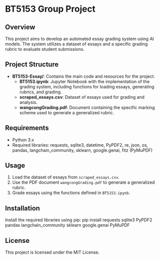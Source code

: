 # BT5153 Group Project

## Overview
This project aims to develop an automated essay grading system using AI models. The system utilizes a dataset of essays and a specific grading rubric to evaluate student submissions.

## Project Structure
- **BT5153-Essay/**: Contains the main code and resources for the project.
  - **BT5153.ipynb**: Jupyter Notebook with the implementation of the grading system, including functions for loading essays, generating rubrics, and grading.
  - **scraped_essays.csv**: Dataset of essays used for grading and analysis.
  - **wangcongGrading.pdf**: Document containing the specific marking scheme used to generate a generalized rubric.

## Requirements
- Python 3.x
- Required libraries: requests, sqlite3, datetime, PyPDF2, re, json, os, pandas, langchain_community, sklearn, google.genai, fitz (PyMuPDF)

## Usage
1. Load the dataset of essays from `scraped_essays.csv`.
2. Use the PDF document `wangcongGrading.pdf` to generate a generalized rubric.
3. Grade essays using the functions defined in `BT5153.ipynb`.

## Installation
Install the required libraries using pip:
pip install requests sqlite3 PyPDF2 pandas langchain_community sklearn google.genai PyMuPDF

## License
This project is licensed under the MIT License.